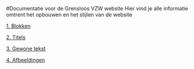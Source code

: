 #Documentatie voor de Grensloos VZW website
Hier vind je alle informatie omtrent het opbouwen en het stijlen van de website

[1. Blokken](/en/latest/1.%20Blokken/)  

[2. Titels](/en/latest/2.%20Titels/)  

[3. Gewone tekst](/en/latest/3.%20Gewone%20tekst)  

[4. Afbeeldingen](/en/latest/4.%20Afbeeldingen)  
